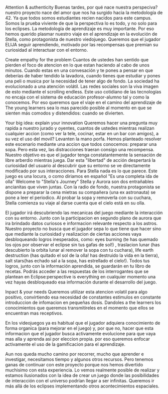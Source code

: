
Attention & authenticity
Buenas tardes,  por qué nace nuestra perspeciva? nuestro proyecto nace del amor que nos ha surgido hacia la metodología de 42. Ya que todos somos estudiantes recien nacidos para este campus.
Somos la prueba viviente de que la perspectiva lo es todo, y no solo para los eclipses. La metodología de aprendizaje es muy importante. Por eso hemos querido plasmar nuestro viaje en el aprendizaje en la evolución de Stella, como protagonista de nuestro viedojuego. Queremos que el jugador ELIJA seguir aprendiendo, motivado por las recompensas  que premian su curiosidad al interactuar con el entorno.

Create empathy for the problem
Cuantos de ustedes han sentido que pierden el foco de atencion en lo que estan haciendo al cabo de unos minutos. Cuando estas en una convesación y te pones a pensar en que deberías de haber tendido la lavadora, cuando tienes que estudiar y pones una peli o musica por la necesidad de tener algo de fondo.
La sociedad ha evolucionado a una atención volátil. Las redes sociales son la viva imagen de esto mediante el scrolling endless.
Este uso cotidiano de las tecnologías no encaja con el sistema de educación profesor-alumno tal y como la conocemos.
Por eso queremos que el viaje en el camino del aprendizaje de The young learners sea lo mas parecido posible al momento en que se sienten más comodos y distendidos: cuando se divierten.

Your big idea: explain your innovation 
Queremos hacer una pregunta muy rapida a nuestro jurado y oyentes, cuantos de ustedes mientras realizan cualquier accion (como ver la tele, cocinar, estar en un bar con amigos), a su vez el uso del movil? Levanten la mano porfa.
Hemos planteado resolver este escenario mediante una accion que todos conocemos: preparar una sopa. Pero esta vez, las distracciones traeran consigo una recompensa. Nuestro objetivo es que el jugador tenga constatantemente la sensación de libre arberdio mientras juega. Dar esta "libertad" de acción despertará la curiosidad del usuario al descubrir que su entorno  se ve directamente modificado por sus interacciones. Para Stella nada es lo que parece. Este juego es una locura, o como diriamos en español "Es una completa ida de olla"
Welcome to "Stella's Journey"
Stella y Aurora son dos entrañables ancianitas que viven juntas. Con la radio de fondo, nuestra protagonista se dispone a preparar la cena mietras su compañera (una ex astronauta) se pone a leer el periodico.  Al probar la sopa y removerla con su cuchara, Stella comienza su viaje al darse cuenta que el cielo está en su olla.

El jugador irá descubriendo las mecanicas del juego mediante la interacción con su entorno. Junto con la participacion en segundo plano de aurora que ira brindado datos curiosos e informacion relevante respecto a los astros. Nuestro proyecto no busca que el jugador sepa lo que tiene que hacer sino que mediante la curiosidad y realizacion de ciertas acciones vaya desbloqueando logros inesperados, como: eyes burning (te has quemado los ojos por observar el eclipse sin tus gafas de sol!) , traslacion lunar (has descubierto la orbita lunar al remover la sopa con tu cuchara), life earth destruction (has quitado el sol de la olla! has destruido la vida en la tierra), salt stars(has echado sal a la sopa, has estrellado el cielo!). Todos tus logros, junto con la información aprendida, se guardarán en tu libro de recetas. Podrás acceder a las respuestas de los interrogantes que se plantean en Eclipse:perspective is everything en cualquier momento una vez hayas desbloqueado esa información durante el desarrollo del juego.

Inpact & your needs
Queremos utilizar esta atencion volatil para algo positivo, convirtiendo esa necesidad de constantes estimulos en constante introduccion de infomacion en pequeñas dosis. Dandoles a the learners los conocimientos que queremos transmitireles en el momento que ellos se encuentran mas receptivos.

En los videojuegos ya es habitual que el jugador adquiera conocimiento de forma organica (para mejorar en el juego) y, por que no, hacer que esta informacion que el jugador busca activamente evolucione para que vaya mas alla y aprenda asi por eleccion propia. por eso  queremos enfocar activamente el uso de la gamificacion para el aprendizaje.

Aun nos queda mucho camino por recorrer, mucho que aprender e investigar, necesitamos tiempo y algunos otros recursos. Pero tenemos ganas de continuar con este proyecto porque nos hemos divertido muchisimo con esta experiencia. Lo vemos realmente posible de realizar y estamos ilusionados con la idea de crear un juego donde las posibilidades de interacción con el universo podrían llegar a ser infinitas.  Queremos ir más allá de los eclipses implementando otros acontecimientos espaciales.

